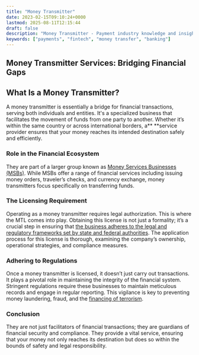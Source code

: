 ```yaml
---
title: "Money Transmitter"
date: 2023-02-15T09:10:24+0000
lastmod: 2025-08-11T12:15:44
draft: false
description: "Money Transmitter - Payment industry knowledge and insights"
keywords: ["payments", "fintech", "money transfer", "banking"]
---
```


## Money Transmitter Services: Bridging Financial Gaps

## What Is a Money Transmitter?

A money transmitter is essentially a bridge for financial transactions, serving both individuals and entities. It's a specialized business that facilitates the movement of funds from one party to another. Whether it’s within the same country or across international borders, a** **service provider ensures that your money reaches its intended destination safely and efficiently.

### Role in the Financial Ecosystem

They are part of a larger group known as [Money Services Businesses (MSBs)](https://faisalkhanllc.xyz/resources/payments-wiki/m/money-services-business-msb/). While MSBs offer a range of financial services including issuing money orders, traveler’s checks, and currency exchange, money transmitters focus specifically on transferring funds.

### The Licensing Requirement

Operating as a money transmitter requires legal authorization. This is where the MTL comes into play. Obtaining this license is not just a formality; it’s a crucial step in ensuring that [the business adheres to the legal and regulatory frameworks set by state and federal authorities](https://faisalkhanllc.xyz/resources/payments-wiki/f/financial-regulatory-frameworks/). The application process for this license is thorough, examining the company’s ownership, operational strategies, and compliance measures.

### Adhering to Regulations

Once a money transmitter is licensed, it doesn’t just carry out transactions. It plays a pivotal role in maintaining the integrity of the financial system. Stringent regulations require these businesses to maintain meticulous records and engage in regular reporting. This vigilance is key to preventing money laundering, fraud, and the [financing of terrorism](https://faisalkhanllc.xyz/resources/payments-wiki/t/terrorist-financing-tf/).

### Conclusion

They are not just facilitators of financial transactions; they are guardians of financial security and compliance. They provide a vital service, ensuring that your money not only reaches its destination but does so within the bounds of safety and legal responsibility.